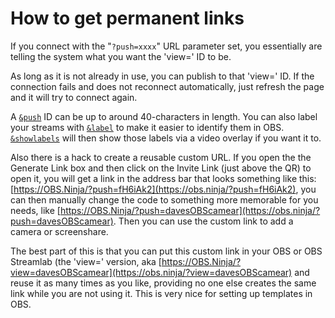 # How to get permanent links

If you connect with the "`?push=xxxx`" URL parameter set, you essentially are telling the system what you want the 'view=' ID to be.

As long as it is not already in use, you can publish to that 'view=' ID. If the connection fails and does not reconnect automatically, just refresh the page and it will try to connect again.

A [`&push`](../source-settings/push.md) ID can be up to around 40-characters in length. You can also label your streams with [`&label`](../advanced-settings/setup-parameters/label.md) to make it easier to identify them in OBS. [`&showlabels`](../advanced-settings/design-parameters/showlabels.md) will then show those labels via a video overlay if you want it to.

Also there is a hack to create a reusable custom URL. If you open the the Generate Link box and then click on the Invite Link (just above the QR) to open it, you will get a link in the address bar that looks something like this: [https://OBS.Ninja/?push=fH6iAk2](https://obs.ninja/?push=fH6iAk2), you can then manually change the code to something more memorable for you needs, like [https://OBS.Ninja/?push=davesOBScamear](https://obs.ninja/?push=davesOBScamear). Then you can use the custom link to add a camera or screenshare.

The best part of this is that you can put this custom link in your OBS or OBS Streamlab (the 'view=' version, aka [https://OBS.Ninja/?view=davesOBScamear](https://obs.ninja/?view=davesOBScamear) and reuse it as many times as you like, providing no one else creates the same link while you are not using it. This is very nice for setting up templates in OBS.
